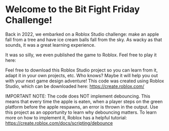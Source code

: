 # Welcome to the Bit Fight Friday Challenge!

Back in 2022, we embarked on a Roblox Studio challenge: make an apple fall from a tree and have ice cream balls fall from the sky.
As wacky as that sounds, it was a great learning experience.

It was so silly, we even published the game to Roblox. Feel free to play it here:

Feel free to download this Roblox Studio project so you can learn from it, adapt it in your own projects, etc. Who knows? Maybe it will help you out with your next game design adventure!
This code was created using Roblox Studio, which can be downloaded here: https://create.roblox.com/

IMPORTANT NOTE:
The code does NOT implement debouncing. This means that every time the apple is eaten, when a player steps on the green platform before the apple respawns, an error is thrown in the output. 
Use this project as an opportunity to learn why debouncing matters. To learn more on how to implement it, Roblox has a helpful tutorial: https://create.roblox.com/docs/scripting/debounce

